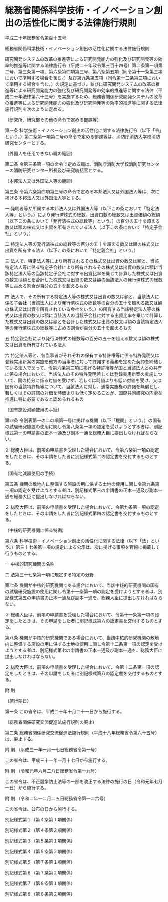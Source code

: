# 総務省関係科学技術・イノベーション創出の活性化に関する法律施行規則

平成二十年総務省令第百十五号

総務省関係科学技術・イノベーション創出の活性化に関する法律施行規則

研究開発システムの改革の推進等による研究開発能力の強化及び研究開発等の効率的推進等に関する法律施行令（平成二十年政令第三百十四号）第二条第一項第二号、第三条第一項、第六条第四項第三号、第八条第五項（同令第十一条第三項において準用する場合を含む。）及び第九条第五項（同令第十二条第三項において準用する場合を含む。）の規定に基づき、並びに研究開発システムの改革の推進等による研究開発能力の強化及び研究開発等の効率的推進等に関する法律（平成二十年法律第六十三号）を実施するため、総務省関係研究開発システムの改革の推進等による研究開発能力の強化及び研究開発等の効率的推進等に関する法律施行規則を次のように定める。

（研究所、研究部その他の命令で定める部課等）

第一条 科学技術・イノベーション創出の活性化に関する法律施行令（以下「令」という。）第二条第一項第二号の命令で定める部課等は、消防庁消防大学校消防研究センターとする。

（外国人を任用できない職の範囲）

第二条 令第三条第一項の命令で定める職は、消防庁消防大学校消防研究センターの消防研究センター所長及び研究統括官とする。

（本邦法人又は外国法人等の範囲）

第三条 令第六条第四項第三号の命令で定める本邦法人又は外国法人等は、次に掲げる本邦法人又は外国法人等とする。

一 発明者等が所属する本邦法人又は外国法人等（以下この条において「特定法人等」という。）により発行済株式の総数、出資口数の総数又は出資価額の総額（以下この条において「発行済株式の総数等」という。）の百分の五十を超える数又は額の株式又は出資を所有されている法人（以下この条において「特定子会社」という。）

二 特定法人等の発行済株式の総数等の百分の五十を超える数又は額の株式又は出資を所有する法人（以下この条において「特定親会社」という。）

三 法人で、特定法人等により所有されるその株式又は出資の数又は額と、当該特定法人等に係る特定子会社により所有されるその株式又は出資の数又は額に当該特定法人等の当該特定子会社に対する出資比率を乗じて計算した株式又は出資の数又は額とを合計した株式又は出資の数又は額の当該法人の発行済株式の総数等に占める割合が百分の五十を超えるもの

四 法人で、その所有する特定法人等の株式又は出資の数又は額と、当該法人に係る子会社（当該法人により発行済株式の総数等の百分の五十を超える数又は額の株式又は出資を所有されている会社をいう。）の所有する当該特定法人等の株式又は出資の数又は額に当該法人の当該子会社に対する出資比率を乗じて計算した株式又は出資の数又は額とを合計した株式又は出資の数又は額の当該特定法人等の発行済株式の総数等に占める割合が百分の五十を超えるもの

五 特定親会社により発行済株式の総数等の百分の五十を超える数又は額の株式又は出資を所有されている法人

六 特定法人等と、各当事者がそれぞれの保有する特許権等に係る特許発明又は登録実用新案の実施を他方の当事者に対して許諾する義務を定めた契約を締結している法人であって、令第六条第三項に掲げる特許権等が国と当該法人との共有に係る場合において、当該法人のその特許発明若しくは登録実用新案の実施について、国の持分に係る対価を受けず、若しくは時価よりも低い対価を受け、又は国有の当該特許権等について、当該法人に対し、通常実施権の許諾を無償とし、若しくはその許諾の対価を時価よりも低く定めることが、国際共同研究の円滑な推進に特に必要であると認められるもの

（国有施設減額使用の手続）

第四条 令別表第一の二の項第一号に掲げる機関（以下「機関」という。）の国有の試験研究施設の使用に関し令第八条第一項の認定を受けようとする者は、別記様式第一の申請書の正本一通及び副本一通を総務大臣に提出しなければならない。

２ 総務大臣は、前項の申請書を受理した場合において、令第八条第一項の認定をしたときは、その申請をした者に別記様式第二の認定書を交付するものとする。

（国有地減額使用の手続）

第五条 機関の敷地内に整備する施設の用に供する土地の使用に関し令第九条第一項の認定を受けようとする者は、別記様式第三の申請書の正本一通及び副本一通を総務大臣に提出しなければならない。

２ 総務大臣は、前項の申請書を受理した場合において、令第九条第一項の認定をしたときは、その申請をした者に別記様式第四の認定書を交付するものとする。

（中核的研究機関に係る特例）

第六条 科学技術・イノベーション創出の活性化に関する法律（以下「法」という。）第三十七条第一項の規定による公示は、次に掲げる事項を官報に掲載して行うものとする。

一 中核的研究機関の名称

二 法第三十七条第一項に規定する特定の分野

第七条 機関が中核的研究機関である場合において、当該中核的研究機関の国有の試験研究施設の使用に関し令第十一条第一項の認定を受けようとする者は、別記様式第五の申請書の正本一通及び副本一通を、総務大臣に提出しなければならない。

２ 総務大臣は、前項の申請書を受理した場合において、令第十一条第一項の認定をしたときは、その申請をした者に別記様式第六の認定書を交付するものとする。

第八条 機関が中核的研究機関である場合において、当該中核的研究機関の敷地内に整備する施設の用に供する土地の使用に関し令第十二条第一項の認定を受けようとする者は、別記様式第七の申請書の正本一通及び副本一通を、総務大臣に提出しなければならない。

２ 総務大臣は、前項の申請書を受理した場合において、令第十二条第一項の認定をしたときは、その申請をした者に別記様式第八の認定書を交付するものとする。

附 則

（施行期日）

第一条 この省令は、平成二十年十月二十一日から施行する。

（総務省関係研究交流促進法施行規則の廃止）

第二条 総務省関係研究交流促進法施行規則（平成十八年総務省令第六十五号）は、廃止する。

附 則 （平成三一年一月一七日総務省令第一号）

この省令は、平成三十一年一月十七日から施行する。

附 則 （令和元年六月二八日総務省令第一九号）

この省令は、不正競争防止法等の一部を改正する法律の施行の日（令和元年七月一日）から施行する。

附 則 （令和二年一二月二五日総務省令第一二六号）

この省令は、公布の日から施行する。

別記様式第１（第４条第１項関係）

[](/./pict/H20F11001000115_2103050103_001.pdf)

別記様式第２（第４条第２項関係）

[](/./pict/H20F11001000115_2103050103_002.pdf)

別記様式第３（第５条第１項関係）

[](/./pict/H20F11001000115_2103050103_003.pdf)

別記様式第４（第５条第２項関係）

[](/./pict/H20F11001000115_2103050103_004.pdf)

別記様式第５（第７条第１項関係）

[](/./pict/H20F11001000115_2103050103_005.pdf)

別記様式第６（第７条第２項関係）

[](/./pict/H20F11001000115_2103050103_006.pdf)

別記様式第７（第８条第１項関係）

[](/./pict/H20F11001000115_2103050103_007.pdf)

別記様式第８（第８条第２項関係）

[](/./pict/H20F11001000115_2103050103_008.pdf)

